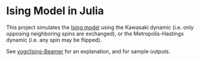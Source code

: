 # Ising Model in Julia

This project simulates the [Ising model](https://en.wikipedia.org/wiki/Ising_model) using the Kawasaki dynamic (i.e. only opposing neighboring spins are exchanged), or the Metropolis-Hastings dynamic (i.e. any spin may be flipped).

See [vogr/Ising-Beamer](https://github.com/vogr/Ising-Beamer) for an explanation, and for sample outputs.
